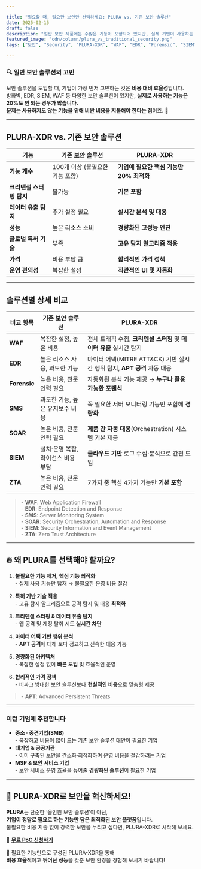 ```yaml
---

title: "필요할 때, 필요한 보안만 선택하세요: PLURA vs. 기존 보안 솔루션"
date: 2025-02-15
draft: false
description: "일반 보안 제품에는 수많은 기능이 포함되어 있지만, 실제 기업이 사용하는 기능은 극히 일부에 불과합니다. PLURA 솔루션은 꼭 필요한 기능만 최적화하여 비용을 절감하고 성능을 극대화합니다."
featured_image: "cdn/column/plura_vs_traditional_security.png"
tags: ["보안", "Security", "PLURA-XDR", "WAF", "EDR", "Forensic", "SIEM", "SMS"]

---
```


### 🔍 일반 보안 솔루션의 고민

보안 솔루션을 도입할 때, 기업이 가장 먼저 고민하는 것은 **비용 대비 효율성**입니다.  
방화벽, EDR, SIEM, WAF 등 다양한 보안 솔루션이 있지만, **실제로 사용하는 기능은 20%도 안 되는 경우가 많습니다.**  
**문제는 사용하지도 않는 기능을 위해 비싼 비용을 지불해야 한다는 점**이죠. 🤔

---

## PLURA-XDR vs. 기존 보안 솔루션

| 기능                | 기존 보안 솔루션                       | **PLURA-XDR**                     |
| ----------------- | --------------------------------- | ---------------------------------- |
| **기능 개수**       | 100개 이상 (불필요한 기능 포함)            | **기업에 필요한 핵심 기능만 20% 최적화**   |
| **크리덴셜 스터핑 탐지** | 불가능                                   | **기본 포함**                      |
| **데이터 유출 탐지**   | 추가 설정 필요                              | **실시간 분석 및 대응**              |
| **성능**            | 높은 리소스 소비                            | **경량화된 고성능 엔진**             |
| **글로벌 특허 기술**     | 부족                                      | **고유 탐지 알고리즘 적용**           |
| **가격**            | 비용 부담 큼                                 | **합리적인 가격 정책**               |
| **운영 편의성**       | 복잡한 설정                                  | **직관적인 UI 및 자동화**             |

---

## 솔루션별 상세 비교

| 비교 항목     | 기존 보안 솔루션                       | **PLURA-XDR**                                                   |
|------------|-----------------------------------|----------------------------------------------------------------|
| **WAF**    | 복잡한 설정, 높은 비용                    | 전체 트래픽 수집, **크리덴셜 스터핑** 및 **데이터 유출** 실시간 탐지     |
| **EDR**    | 높은 리소스 사용, 과도한 기능              | 마이터 어택(MITRE ATT&CK) 기반 실시간 행위 탐지, **APT 공격** 자동 대응 |
| **Forensic** | 높은 비용, 전문 인력 필요                | 자동화된 분석 기능 제공 → **누구나 활용 가능한 포렌식**                     |
| **SMS**    | 과도한 기능, 높은 유지보수 비용            | 꼭 필요한 서버 모니터링 기능만 포함해 **경량화**                             |
| **SOAR**   | 높은 비용, 전문 인력 필요                  | **제품 간 자동 대응**(Orchestration) 시스템 기본 제공                     |
| **SIEM**   | 설치·운영 복잡, 라이선스 비용 부담         | **클라우드 기반** 로그 수집·분석으로 간편 도입                           |
| **ZTA**    | 높은 비용, 전문 인력 필요                  | 7가지 중 핵심 4가지 기능만 **기본 포함**                                    |


> \- **WAF**: Web Application Firewall  
> \- **EDR**: Endpoint Detection and Response  
> \- **SMS**: Server Monitoring System  
> \- **SOAR**: Security Orchestration, Automation and Response  
> \- **SIEM**: Security Information and Event Management  
> \- **ZTA**: Zero Trust Architecture  

---

## 🔥 왜 **PLURA**를 선택해야 할까요?

1. **불필요한 기능 제거, 핵심 기능 최적화**  
   \- 실제 사용 기능만 탑재 → 불필요한 운영 비용 절감

2. **특허 기반 기술 적용**  
   \- 고유 탐지 알고리즘으로 공격 탐지 및 대응 **최적화**

3. **크리덴셜 스터핑 & 데이터 유출 탐지**  
   \- 웹 공격 및 계정 탈취 시도 **실시간 차단**

4. **마이터 어택 기반 행위 분석**  
   \- **APT 공격**에 대해 보다 정교하고 신속한 대응 가능

5. **경량화된 아키텍처**  
   \- 복잡한 설정 없이 **빠른 도입** 및 효율적인 운영

6. **합리적인 가격 정책**  
   \- 비싸고 방대한 보안 솔루션보다 **현실적인 비용**으로 맞춤형 제공

> \- **APT**: Advanced Persistent Threats  

---

### 이런 기업에 추천합니다

- **중소 · 중견기업(SMB)**  
  \- 복잡하고 비용이 많이 드는 기존 보안 솔루션 대안이 필요한 기업  
- **대기업 & 공공기관**  
  \- 이미 구축된 보안을 간소화·최적화하며 운영 비용을 절감하려는 기업  
- **MSP & 보안 서비스 기업**  
  \- 보안 서비스 운영 효율을 높여줄 **경량화된 솔루션**이 필요한 기업  

---

## 📢 **PLURA-XDR로 보안을 혁신하세요!**

**PLURA**는 단순한 ‘올인원 보안 솔루션’이 아닌,  
**기업이 정말로 필요로 하는 기능만 담은 최적화된 보안 플랫폼**입니다.  
불필요한 비용 지출 없이 강력한 보안을 누리고 싶다면, PLURA-XDR로 시작해 보세요.  

🔗 **[무료 PoC 신청하기](https://www.plura.io/signup)**  

📢 필요한 기능만으로 구성된 PLURA-XDR을 통해  
**비용 효율적**이고 **뛰어난 성능**을 갖춘 보안 환경을 경험해 보시기 바랍니다!
